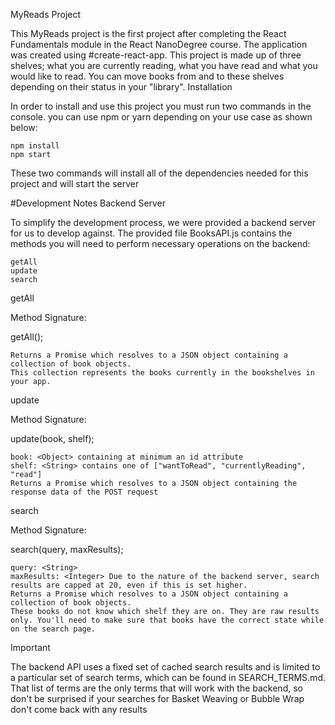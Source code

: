 MyReads Project

This MyReads project is the first project after completing the React Fundamentals module in the React NanoDegree course. The application was created using #create-react-app. This project is made up of three shelves; what you are currently reading, what you have read and what you would like to read. You can move books from and to these shelves depending on their status in your "library".
Installation

In order to install and use this project you must run two commands in the console. you can use npm or yarn depending on your use case as shown below:

    npm install
    npm start

These two commands will install all of the dependencies needed for this project and will start the server

#Development Notes
Backend Server

To simplify the development process, we were provided a backend server for us to develop against. The provided file BooksAPI.js contains the methods you will need to perform necessary operations on the backend:

    getAll
    update
    search

getAll

Method Signature:

getAll();

    Returns a Promise which resolves to a JSON object containing a collection of book objects.
    This collection represents the books currently in the bookshelves in your app.

update

Method Signature:

update(book, shelf);

    book: <Object> containing at minimum an id attribute
    shelf: <String> contains one of ["wantToRead", "currentlyReading", "read"]
    Returns a Promise which resolves to a JSON object containing the response data of the POST request

search

Method Signature:

search(query, maxResults);

    query: <String>
    maxResults: <Integer> Due to the nature of the backend server, search results are capped at 20, even if this is set higher.
    Returns a Promise which resolves to a JSON object containing a collection of book objects.
    These books do not know which shelf they are on. They are raw results only. You'll need to make sure that books have the correct state while on the search page.

Important

The backend API uses a fixed set of cached search results and is limited to a particular set of search terms, which can be found in SEARCH_TERMS.md. That list of terms are the only terms that will work with the backend, so don't be surprised if your searches for Basket Weaving or Bubble Wrap don't come back with any results
